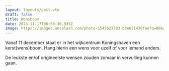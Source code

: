 ```yaml
---
layout: layouts/post.vto
draft: false
title: Wensboom
date: 2023-11-17T06:58:30.935Z
image: https://images.unsplash.com/photo-1545622783-b3e021430fee?q=80&w=2068&auto=format&fit=crop&ixlib=rb-4.0.3&ixid=M3wxMjA3fDB8MHxwaG90by1wYWdlfHx8fGVufDB8fHx8fA%3D%3D
---
```

Vanaf 11 december staat er in het wijkcentrum Koningshaven een kerst(wens)boom. Hang hierin een wens voor uzelf of voor iemand anders.

De leukste en/of origineelste wensen zouden zomaar in vervulling kunnen gaan.